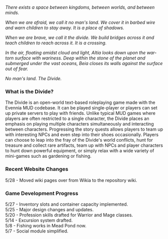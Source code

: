 
_There exists a space between kingdoms, between worlds, and between minds._

_When we are afraid, we call it no man's land. We cover it in barbed wire and warn children to stay away. It is a place of shadows._

_When we are brave, we call it the divide. We build bridges across it and teach children to reach across it. It is a crossing._

_In the air, floating amidst cloud and light, Altia looks down upon the war-torn surface with wariness. Deep within the stone of the planet and submerged under the vast oceans, Beia closes its walls against the surface out of fear._

_No man's land. The Divide._

### What is the Divide?

The Divide is an open-world text-based roleplaying game made with the Evennia MUD codebase. It can be played single-player or players can set up private servers to play with friends. Unlike typical MUD games where players are often restricted to a single character, the Divide places an emphasis on playing multiple characters simultaneously and interacting between characters. Progressing the story quests allows players to team up with interesting NPCs and even step into their shoes occasionally. Players can choose to leap into the fray of the Divide's world conflicts, hunt for treasure and collect rare artifacts, team up with NPCs and player characters to hunt down powerful equipment, or simply relax with a wide variety of mini-games such as gardening or fishing.

### Recent Website Changes

5/28 - Moved wiki pages over from Wikia to the repository wiki.

### Game Development Progress

5/27 - Inventory slots and container capacity implemented.  
5/25 - Major design changes and updates.  
5/20 - Profession skills drafted for Warrior and Mage classes.  
5/14 - Excursion system drafted.  
5/8 - Fishing works in Mead Pond now.  
5/7 - Social module simplified.  
